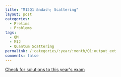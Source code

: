 ```yaml
---
title: "M12Q1 &ndash; Scattering"
layout: post
categories:
  - Prelims
  - Problems
tags:
  - QM
  - M12
  - Quantum Scattering
permalink: /:categories/:year/:month/Q1:output_ext
comments: false
---
```

<object data="2012M1Q.pdf" type="application/pdf" width="100%" height="500"></object>
<div class="message"><a href='https://princetonprelim.com/prelim/29/'>Check for solutions to this year's exam</a></div>